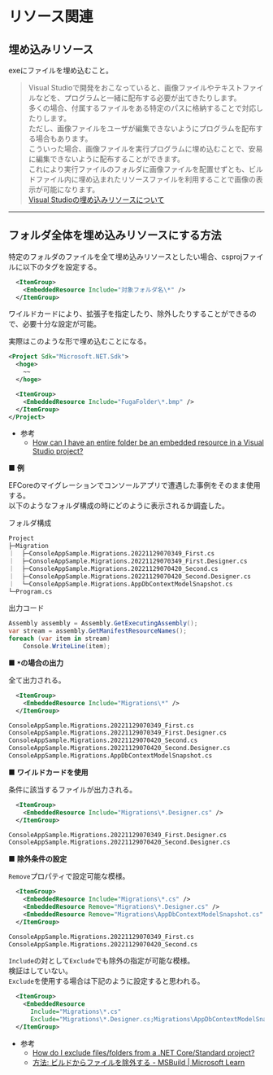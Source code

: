 # リソース関連

## 埋め込みリソース

exeにファイルを埋め込むこと。  

>Visual Studioで開発をおこなっていると、画像ファイルやテキストファイルなどを、プログラムと一緒に配布する必要が出てきたりします。  
>多くの場合、付属するファイルをある特定のパスに格納することで対応したりします。  
>ただし、画像ファイルをユーザが編集できないようにプログラムを配布する場合もあります。  
>こういった場合、画像ファイルを実行プログラムに埋め込むことで、安易に編集できないように配布することができます。  
>これにより実行ファイルのフォルダに画像ファイルを配置せずとも、ビルドファイル内に埋め込まれたリソースファイルを利用することで画像の表示が可能になります。  
>[Visual Studioの埋め込みリソースについて](https://freestyle.nvo.jp/archives/59)  

---

## フォルダ全体を埋め込みリソースにする方法

特定のフォルダのファイルを全て埋め込みリソースとしたい場合、csprojファイルに以下のタグを設定する。  

``` xml
  <ItemGroup>
    <EmbeddedResource Include="対象フォルダ名\*" />
  </ItemGroup>
```

ワイルドカードにより、拡張子を指定したり、除外したりすることができるので、必要十分な設定が可能。  

実際はこのような形で埋め込むことになる。  

``` xml
<Project Sdk="Microsoft.NET.Sdk">
  <hoge>
    ~~
  </hoge>

  <ItemGroup>
    <EmbeddedResource Include="FugaFolder\*.bmp" />
  </ItemGroup>
</Project>
```

- 参考  
  - [How can I have an entire folder be an embedded resource in a Visual Studio project?](https://stackoverflow.com/questions/8994258/how-can-i-have-an-entire-folder-be-an-embedded-resource-in-a-visual-studio-proje)  

■ **例**

EFCoreのマイグレーションでコンソールアプリで遭遇した事例をそのまま使用する。  
以下のようなフォルダ構成の時にどのように表示されるか調査した。  

フォルダ構成

``` txt
Project
├─Migration
｜  ├─ConsoleAppSample.Migrations.20221129070349_First.cs
｜  ├─ConsoleAppSample.Migrations.20221129070349_First.Designer.cs
｜  ├─ConsoleAppSample.Migrations.20221129070420_Second.cs
｜  ├─ConsoleAppSample.Migrations.20221129070420_Second.Designer.cs
｜  └─ConsoleAppSample.Migrations.AppDbContextModelSnapshot.cs
└─Program.cs
```

出力コード

``` cs
Assembly assembly = Assembly.GetExecutingAssembly();
var stream = assembly.GetManifestResourceNames();
foreach (var item in stream)
    Console.WriteLine(item);
```

■ **```*```の場合の出力**

全て出力される。  

``` xml
  <ItemGroup>
    <EmbeddedResource Include="Migrations\*" />
  </ItemGroup>
```

``` txt
ConsoleAppSample.Migrations.20221129070349_First.cs
ConsoleAppSample.Migrations.20221129070349_First.Designer.cs
ConsoleAppSample.Migrations.20221129070420_Second.cs
ConsoleAppSample.Migrations.20221129070420_Second.Designer.cs
ConsoleAppSample.Migrations.AppDbContextModelSnapshot.cs
```

■ **ワイルドカードを使用**

条件に該当するファイルが出力される。  

``` xml
  <ItemGroup>
    <EmbeddedResource Include="Migrations\*.Designer.cs" />
  </ItemGroup>
```

``` txt
ConsoleAppSample.Migrations.20221129070349_First.Designer.cs
ConsoleAppSample.Migrations.20221129070420_Second.Designer.cs
```

■ **除外条件の設定**

`Remove`プロパティで設定可能な模様。  

``` xml
  <ItemGroup>
    <EmbeddedResource Include="Migrations\*.cs" />
    <EmbeddedResource Remove="Migrations\*.Designer.cs" />
    <EmbeddedResource Remove="Migrations\AppDbContextModelSnapshot.cs" />
  </ItemGroup>
```

``` txt
ConsoleAppSample.Migrations.20221129070349_First.cs
ConsoleAppSample.Migrations.20221129070420_Second.cs
```

`Include`の対として`Exclude`でも除外の指定が可能な模様。  
検証はしていない。  
`Exclude`を使用する場合は下記のように設定すると思われる。  

``` xml
  <ItemGroup>
    <EmbeddedResource
      Include="Migrations\*.cs"
      Exclude="Migrations\*.Designer.cs;Migrations\AppDbContextModelSnapshot.cs" />
  </ItemGroup>
```

- 参考  
  - [How do I exclude files/folders from a .NET Core/Standard project?](https://stackoverflow.com/questions/43173811/how-do-i-exclude-files-folders-from-a-net-core-standard-project)  
  - [方法: ビルドからファイルを除外する - MSBuild | Microsoft Learn](https://learn.microsoft.com/ja-jp/visualstudio/msbuild/how-to-exclude-files-from-the-build?view=vs-2022)  
